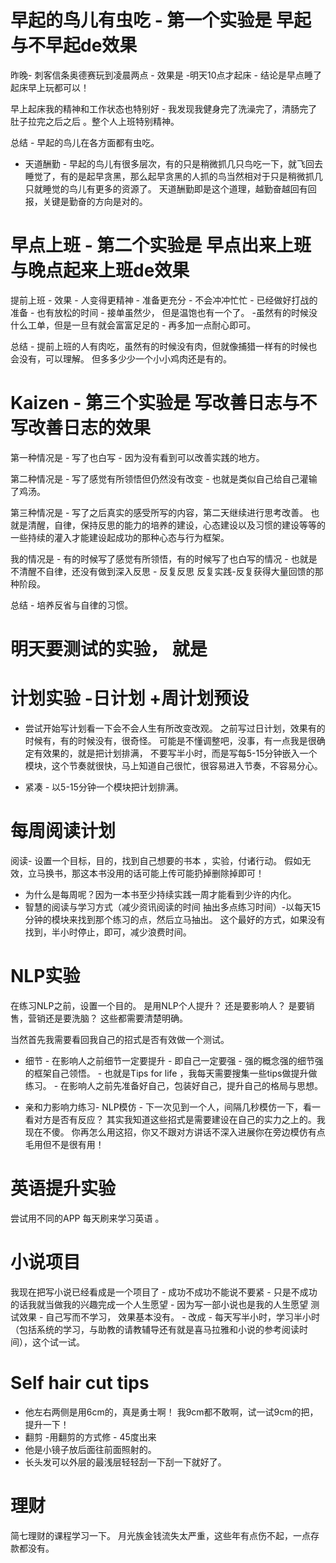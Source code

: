 

# 早起的鸟儿有虫吃 - 第一个实验是 早起与不早起de效果

昨晚- 刺客信条奥德赛玩到凌晨两点 - 效果是 -明天10点才起床 - 结论是早点睡了起床早上玩都可以！

早上起床我的精神和工作状态也特别好 - 我发现我健身完了洗澡完了，清肠完了肚子拉完之后之后 。整个人上班特别精神。

总结 - 早起的鸟儿在各方面都有虫吃。

- 天道酬勤 - 早起的鸟儿有很多层次，有的只是稍微抓几只鸟吃一下，就飞回去睡觉了，有的是起早贪黑，那么起早贪黑的人抓的鸟当然相对于只是稍微抓几只就睡觉的鸟儿有更多的资源了。   天道酬勤即是这个道理，越勤奋越回有回报，关键是勤奋的方向是对的。


# 早点上班 - 第二个实验是 早点出来上班与晚点起来上班de效果
 
提前上班 - 效果 - 人变得更精神 - 准备更充分 - 不会冲冲忙忙 - 已经做好打战的准备 - 也有放松的时间 - 接单虽然少， 但是温饱也有一个了。  -虽然有的时候没什么工单，但是一旦有就会富富足足的 - 再多加一点耐心即可。 

总结 - 提前上班的人有肉吃，虽然有的时候没有肉，但就像捕猎一样有的时候也会没有，可以理解。 但多多少少一个小小鸡肉还是有的。

# Kaizen - 第三个实验是 写改善日志与不写改善日志的效果

第一种情况是 - 写了也白写 - 因为没有看到可以改善实践的地方。

第二种情况是 - 写了感觉有所领悟但仍然没有改变 - 也就是类似自己给自己灌输了鸡汤。

第三种情况是 - 写了之后真实的感受所写的内容，第二天继续进行思考改善。  也就是清醒，自律，保持反思的能力的培养的建设，心态建设以及习惯的建设等等的一些持续的灌入才能建设起成功的那种心态与行为框架。 

我的情况是 - 有的时候写了感觉有所领悟，有的时候写了也白写的情况 - 也就是不清醒不自律，还没有做到深入反思 - 反复反思 反复实践-反复获得大量回馈的那种阶段。

总结 - 培养反省与自律的习惯。



# 明天要测试的实验， 就是 

# 计划实验 -日计划 +周计划预设

 - 尝试开始写计划看一下会不会人生有所改变改观。  之前写过日计划，效果有的时候有，有的时候没有，很奇怪。 可能是不懂调整吧，没事，有一点我是很确定有效果的，就是把计划排满， 不要写半小时，而是写每5-15分钟嵌入一个模块，这个节奏就很快，马上知道自己很忙，很容易进入节奏，不容易分心。
 
 - 紧凑 - 以5-15分钟一个模块把计划排满。
# 每周阅读计划 
阅读- 设置一个目标，目的，找到自己想要的书本 ，实验，付诸行动。 假如无效，立马换书，那这本书没用的话可能上传可能扔掉删除掉即可！

- 为什么是每周呢？因为一本书至少持续实践一周才能看到少许的内化。
- 智慧的阅读与学习方式（减少资讯阅读的时间 抽出多点练习时间）-以每天15分钟的模块来找到那个练习的点，然后立马抽出。 这个最好的方式，如果没有找到，半小时停止，即可，减少浪费时间。

# NLP实验 

在练习NLP之前，设置一个目的。  是用NLP个人提升？ 还是要影响人？ 是要销售，营销还是要洗脑？ 这些都需要清楚明确。

当然首先我需要看回我自己的招式是否有效做一个测试。

- 细节 - 在影响人之前细节一定要提升 - 即自己一定要强 - 强的概念强的细节强的框架自己领悟。 - 也就是Tips for life ，我每天需要搜集一些tips做提升做练习。  - 在影响人之前先准备好自己，包装好自己，提升自己的格局与思想。

- 亲和力影响力练习- NLP模仿 - 下一次见到一个人，间隔几秒模仿一下，看一看对方是否有反应？   其实我知道这些招式是需要建设在自己的实力之上的。我现在不傻。  你再怎么用这招，你又不跟对方讲话不深入进展你在旁边模仿有点毛用但不是很有用！



# 英语提升实验

尝试用不同的APP 每天刷来学习英语 。


# 小说项目 

我现在把写小说已经看成是一个项目了 - 成功不成功不能说不要紧 - 只是不成功的话我就当做我的兴趣完成一个人生愿望 - 因为写一部小说也是我的人生愿望 
测试效果 - 自己写而不学习， 效果基本没有。 -  改成 - 每天写半小时，学习半小时 （包括系统的学习，与助教的请教辅导还有就是喜马拉雅和小说的参考阅读时间），这个试一试。 


# Self hair cut tips

- 他左右两侧是用6cm的，真是勇士啊！ 我9cm都不敢啊，试一试9cm的把，提升一下！
- 翻剪 -用翻剪的方式修 - 45度出来 
- 他是小镜子放后面往前面照射的。
- 长头发可以外层的最浅层轻轻刮一下刮一下就好了。 

# 理财
简七理财的课程学习一下。   月光族金钱流失太严重，这些年有点伤不起，一点存款都没有。
